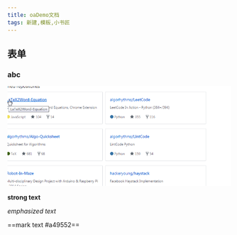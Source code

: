 ```yaml
---
title: oaDemo文档
tags: 新建,模板,小书匠
---
```



##  表单

###  abc

![图片][1]


  [1]: https://www.github.com/codertony/5i5j-document/raw/master/images/1513671928742.jpg
  
  **strong text**
  
  *emphasized text*
  
  ==mark text #a49552==
  
  

``` html


```
